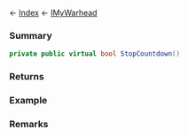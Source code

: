 ← [Index](Api-Index) ← [IMyWarhead](Sandbox.ModAPI.Ingame.IMyWarhead)

### Summary

```csharp
private public virtual bool StopCountdown()
```

### Returns

### Example

### Remarks

